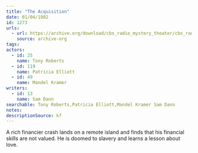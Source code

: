 ```yaml
---
title: "The Acquisition"
date: 01/04/1982
id: 1273
urls: 
  - url: https://archive.org/download/cbs_radio_mystery_theater/cbs_radio_mystery_theater-1251-1300.zip/cbs_radio_mystery_theater-1251-1300%2Fcbsrmt_1273_the_acquisition.mp3
    source: archive-org
tags: 
actors:  
  - id: 25
    name: Tony Roberts  
  - id: 119
    name: Patricia Elliott  
  - id: 49
    name: Mandel Kramer
writers:  
  - id: 13
    name: Sam Dann
searchable: Tony Roberts,Patricia Elliott,Mandel Kramer Sam Dann
notes: 
descriptionSource: kf
---
```

A rich financier crash lands on a remote island and finds that his financial skills are not valued. He is doomed to slavery and learns a lesson about love.